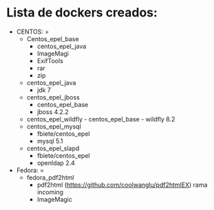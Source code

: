 Lista de dockers creados:
==
- CENTOS:
=
	- Centos_epel_base
		- centos_epel_java
		- ImageMagi
		- ExifTools
		- rar 
		- zip
 	- centos_epel_java
		- jdk 7
 	- centos_epel_jboss
		- centos_epel_base
		- jboss 4.2.2
	- centos_epel_wildfly
     		- centos_epel_base 
     		- wildfly 8.2
	- centos_epel_mysql
		- fbiete/centos_epel
		- mysql 5.1
	- centos_epel_slapd
		- fbiete/centos_epel
		- openldap 2.4
- Fedora:
=
	- fedora_pdf2html
		- pdf2html (https://github.com/coolwanglu/pdf2htmlEX) rama incoming
		- ImageMagic 
